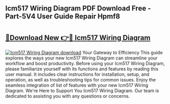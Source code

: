 ## Icm517 Wiring Diagram PDF Download Free - Part-5V4 User Guide Repair Hpmf8

# <h2><a href="http://dfkyop0.blite.top/?on=Icm517+Wiring+Diagram">🔗Download New 👉🔴 Icm517 Wiring Diagram</a></h2>

[![Icm517 Wiring Diagram download](https://i.imgur.com/lujVjoI.png)](http://dfkyop0.blite.top/?on=Icm517+Wiring+Diagram)
Your Gateway to Efficiency This guide explores the ways your new Icm517 Wiring Diagram can streamline your workflow and boost productivity. Before using your Icm517 Wiring Diagram, please familiarize yourself with its functions and features by reading this user manual. It includes clear instructions for installation, setup, and operation, as well as troubleshooting tips for common issues. Enjoy the seamless integration of list of features with your new Icm517 Wiring Diagram. We're Here to Support You Icm517 Wiring Diagram. Our team is dedicated to assisting you with any questions or concerns.
